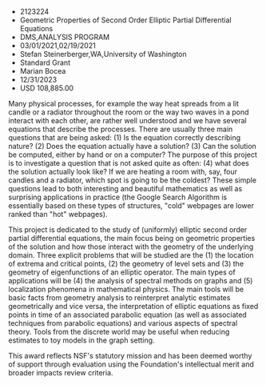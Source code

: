 
* 2123224
* Geometric Properties of Second Order Elliptic Partial Differential Equations
* DMS,ANALYSIS PROGRAM
* 03/01/2021,02/19/2021
* Stefan Steinerberger,WA,University of Washington
* Standard Grant
* Marian Bocea
* 12/31/2023
* USD 108,885.00

Many physical processes, for example the way heat spreads from a lit candle or a
radiator throughout the room or the way two waves in a pond interact with each
other, are rather well understood and we have several equations that describe
the processes. There are usually three main questions that are being asked: (1)
Is the equation correctly describing nature? (2) Does the equation actually have
a solution? (3) Can the solution be computed, either by hand or on a computer?
The purpose of this project is to investigate a question that is not asked quite
as often: (4) what does the solution actually look like? If we are heating a
room with, say, four candles and a radiator, which spot is going to be the
coldest? These simple questions lead to both interesting and beautiful
mathematics as well as surprising applications in practice (the Google Search
Algorithm is essentially based on these types of structures, "cold" webpages are
lower ranked than "hot" webpages).

This project is dedicated to the study of (uniformly) elliptic second order
partial differential equations, the main focus being on geometric properties of
the solution and how those interact with the geometry of the underlying domain.
Three explicit problems that will be studied are the (1) the location of extrema
and critical points, (2) the geometry of level sets and (3) the geometry of
eigenfunctions of an elliptic operator. The main types of applications will be
(4) the analysis of spectral methods on graphs and (5) localization phenomena in
mathematical physics. The main tools will be basic facts from geometry analysis
to reinterpret analytic estimates geometrically and vice versa, the
interpretation of elliptic equations as fixed points in time of an associated
parabolic equation (as well as associated techniques from parabolic equations)
and various aspects of spectral theory. Tools from the discrete world may be
useful when reducing estimates to toy models in the graph setting.

This award reflects NSF's statutory mission and has been deemed worthy of
support through evaluation using the Foundation's intellectual merit and broader
impacts review criteria.

